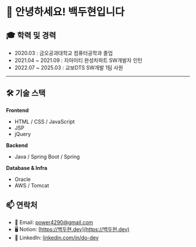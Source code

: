 # 👋 안녕하세요! 백두현입니다

## 🎓 학력 및 경력

- 2020.03 : 금오공과대학교 컴퓨터공학과 졸업
- 2021.04 ~ 2021.09 : 지아이티 완성차파트 SW개발자 인턴 
- 2022.07 ~ 2025.03 : 교보DTS SW개발 1팀 사원

---

## 🛠️ 기술 스택

**Frontend**
- HTML / CSS / JavaScript
- JSP
- jQuery

**Backend**
- Java / Spring Boot / Spring

**Database & Infra**
- Oracle 
- AWS / Tomcat

## 📫 연락처

- 📧 Email: power4290@gmail.com
- 🖥️ Notion: [[https://백두현.dev](https://백두현.dev) ](https://www.notion.so/SK-2264edaa3421806fad99f4af00f4896e?source=copy_link) 
- 💼 LinkedIn: [linkedin.com/in/do-dev](https://www.linkedin.com/in/doohyun-back-b70b94179/)
